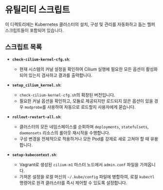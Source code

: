 # 유틸리티 스크립트

이 디렉토리에는 Kubernetes 클러스터의 설치, 구성 및 관리를 자동화하고 돕는 헬퍼 스크립트들이 포함되어 있습니다.

## 스크립트 목록

- **`check-cilium-kernel-cfg.sh`**:
  - 현재 시스템의 커널 설정을 확인하여 Cilium 실행에 필요한 모든 옵션이 활성화되어 있는지 검사하고 결과를 출력합니다.

- **`setup_cilium_kernel.sh`**:
  - `check-cilium-kernel-cfg.sh`의 확장된 버전입니다.
  - 필요한 커널 옵션을 확인하고, 모듈로 제공되지만 로드되지 않은 옵션이 있을 경우 `modprobe`를 사용하여 자동으로 로드할지 사용자에게 묻습니다.

- **`rollout-restart-all.sh`**:
  - 클러스터의 모든 네임스페이스를 순회하며 `deployments`, `statefulsets`, `daemonsets` 리소스의 롤아웃 재시작을 수행합니다.
  - 구성 변경을 전체적으로 적용하거나 모든 Pod를 강제로 새로 고쳐야 할 때 유용합니다.

- **`setup-kubecontext.sh`**:
  - Vagrant로 생성된 `cilium-m1` 마스터 노드에서 `admin.conf` 파일을 가져옵니다.
  - 가져온 설정을 로컬 머신의 `~/.kube/config` 파일에 병합하여, 로컬 `kubectl` 명령어로 원격 클러스터를 즉시 제어할 수 있도록 설정합니다.